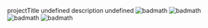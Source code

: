 projectTitle
undefined
description
undefined
![badmath](https://img.shields.io/github/languages/top/readmeGen/badmath)
![badmath](https://img.shields.io/coveralls/github/Fonyx/readmeGen)
![badmath](https://img.shields.io/github/commit-activity/m/Fonyx/readmeGen)
![badmath](https://img.shields.io/github/contributors/Fonyx/readmeGen)
